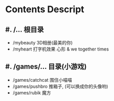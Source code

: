 # Contents Descript

## #. /... 根目录

- /mybeauty 3D相册(最美的你)
- /myheart  打字机效果 心形  & we together times

## #. /games/... 目录(小游戏)

- /games/catchcat  围住小喵喵
- /games/pushbro   推箱子, (可以换成你的头像哟)
- /games/rubik     魔方
